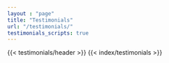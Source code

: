 ```yaml
---
layout : "page"
title: "Testimonials"
url: "/testimonials/"
testimonials_scripts: true
---
```

<div class="testimonials-page">
{{< testimonials/header >}}
{{< index/testimonials >}}
</div>
